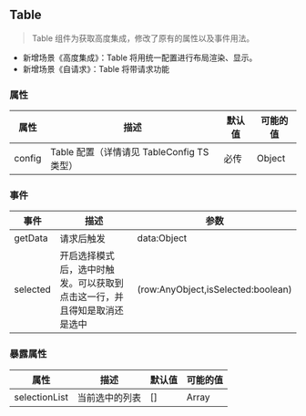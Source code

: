 ## Table

> Table 组件为获取高度集成，修改了原有的属性以及事件用法。

+ 新增场景《高度集成》：Table 将用统一配置进行布局渲染、显示。
+ 新增场景《自请求》：Table 将带请求功能

### 属性

属性 | 描述 | 默认值 | 可能的值
---|--- | --- |---
config | Table 配置（详情请见 TableConfig TS 类型） | 必传 | Object

### 事件

事件 | 描述 | 参数 
---|--- | --- 
getData | 请求后触发 | data:Object 
selected | 开启选择模式后，选中时触发。可以获取到点击这一行，并且得知是取消还是选中 | (row:AnyObject,isSelected:boolean)

### 暴露属性

属性 | 描述 | 默认值 | 可能的值
---|--- | --- |---
selectionList | 当前选中的列表 | [] | Array